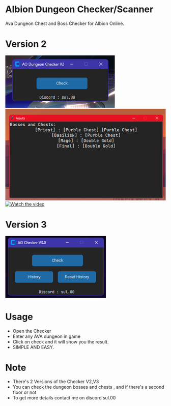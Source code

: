 # Albion Dungeon Checker/Scanner
Ava Dungeon Chest and Boss Checker for Albion Online.
# Version 2
![Interface](https://github.com/theonlywitcher/Albion-Dungeon-Checker/blob/main/Version%202.0.png)<br />
![Output](https://github.com/theonlywitcher/Albion-Dungeon-Checker/blob/main/image.png)
[![Watch the video](https://i.sstatic.net/Vp2cE.png)](https://github.com/theonlywitcher/Albion-Dungeon-Checker/blob/main/checker.mp4)
# Version 3
![image](https://github.com/theonlywitcher/Albion-Dungeon-Checker/blob/main/Version%203.0.png)
# Usage
- Open the Checker
- Enter any AVA dungeon in game
- Click on check and it will show you the result.
- SIMPLE AND EASY.
# Note
- There's 2 Versions of the Checker V2,V3 
- You can check the dungeon bosses and chests , and if there's a second floor or not
- To get more details contact me on discord sul.00
